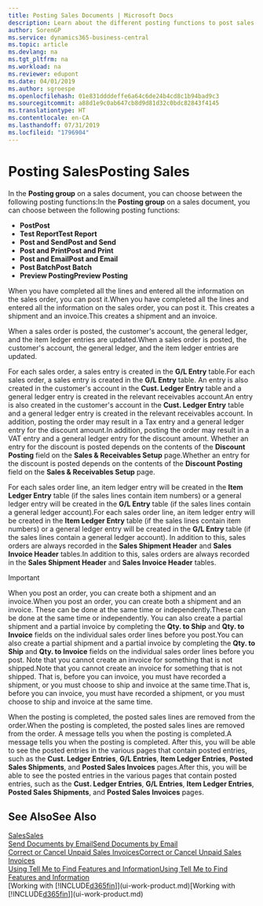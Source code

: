 ```yaml
---
title: Posting Sales Documents | Microsoft Docs
description: Learn about the different posting functions to post sales documents, and how you can update posted documents.
author: SorenGP
ms.service: dynamics365-business-central
ms.topic: article
ms.devlang: na
ms.tgt_pltfrm: na
ms.workload: na
ms.reviewer: edupont
ms.date: 04/01/2019
ms.author: sgroespe
ms.openlocfilehash: 01e831ddddeffe6a64c6de24b4cd8c1b94bad9c3
ms.sourcegitcommit: a88d1e9c0ab647cb8d9d81d32c0bdc82843f4145
ms.translationtype: HT
ms.contentlocale: en-CA
ms.lasthandoff: 07/31/2019
ms.locfileid: "1796904"
---
```

# <a name="posting-sales"></a><span data-ttu-id="f2b56-103">Posting Sales</span><span class="sxs-lookup"><span data-stu-id="f2b56-103">Posting Sales</span></span>
<span data-ttu-id="f2b56-104">In the **Posting group** on a sales document, you can choose between the following posting functions:</span><span class="sxs-lookup"><span data-stu-id="f2b56-104">In the **Posting group** on a sales document, you can choose between the following posting functions:</span></span>

* <span data-ttu-id="f2b56-105">**Post**</span><span class="sxs-lookup"><span data-stu-id="f2b56-105">**Post**</span></span>
* <span data-ttu-id="f2b56-106">**Test Report**</span><span class="sxs-lookup"><span data-stu-id="f2b56-106">**Test Report**</span></span>
* <span data-ttu-id="f2b56-107">**Post and Send**</span><span class="sxs-lookup"><span data-stu-id="f2b56-107">**Post and Send**</span></span>
* <span data-ttu-id="f2b56-108">**Post and Print**</span><span class="sxs-lookup"><span data-stu-id="f2b56-108">**Post and Print**</span></span>
* <span data-ttu-id="f2b56-109">**Post and Email**</span><span class="sxs-lookup"><span data-stu-id="f2b56-109">**Post and Email**</span></span>
* <span data-ttu-id="f2b56-110">**Post Batch**</span><span class="sxs-lookup"><span data-stu-id="f2b56-110">**Post Batch**</span></span>
* <span data-ttu-id="f2b56-111">**Preview Posting**</span><span class="sxs-lookup"><span data-stu-id="f2b56-111">**Preview Posting**</span></span>

<span data-ttu-id="f2b56-112">When you have completed all the lines and entered all the information on the sales order, you can post it.</span><span class="sxs-lookup"><span data-stu-id="f2b56-112">When you have completed all the lines and entered all the information on the sales order, you can post it.</span></span> <span data-ttu-id="f2b56-113">This creates a shipment and an invoice.</span><span class="sxs-lookup"><span data-stu-id="f2b56-113">This creates a shipment and an invoice.</span></span>

<span data-ttu-id="f2b56-114">When a sales order is posted, the customer's account, the general ledger, and the item ledger entries are updated.</span><span class="sxs-lookup"><span data-stu-id="f2b56-114">When a sales order is posted, the customer's account, the general ledger, and the item ledger entries are updated.</span></span>

<span data-ttu-id="f2b56-115">For each sales order, a sales entry is created in the **G/L Entry** table.</span><span class="sxs-lookup"><span data-stu-id="f2b56-115">For each sales order, a sales entry is created in the **G/L Entry** table.</span></span> <span data-ttu-id="f2b56-116">An entry is also created in the customer's account in the **Cust. Ledger Entry** table and a general ledger entry is created in the relevant receivables account.</span><span class="sxs-lookup"><span data-stu-id="f2b56-116">An entry is also created in the customer's account in the **Cust. Ledger Entry** table and a general ledger entry is created in the relevant receivables account.</span></span> <span data-ttu-id="f2b56-117">In addition, posting the order may result in a Tax entry and a general ledger entry for the discount amount.</span><span class="sxs-lookup"><span data-stu-id="f2b56-117">In addition, posting the order may result in a VAT entry and a general ledger entry for the discount amount.</span></span> <span data-ttu-id="f2b56-118">Whether an entry for the discount is posted depends on the contents of the **Discount Posting** field on the **Sales & Receivables Setup** page.</span><span class="sxs-lookup"><span data-stu-id="f2b56-118">Whether an entry for the discount is posted depends on the contents of the **Discount Posting** field on the **Sales & Receivables Setup** page.</span></span>

<span data-ttu-id="f2b56-119">For each sales order line, an item ledger entry will be created in the **Item Ledger Entry** table (if the sales lines contain item numbers) or a general ledger entry will be created in the **G/L Entry** table (if the sales lines contain a general ledger account).</span><span class="sxs-lookup"><span data-stu-id="f2b56-119">For each sales order line, an item ledger entry will be created in the **Item Ledger Entry** table (if the sales lines contain item numbers) or a general ledger entry will be created in the **G/L Entry** table (if the sales lines contain a general ledger account).</span></span> <span data-ttu-id="f2b56-120">In addition to this, sales orders are always recorded in the **Sales Shipment Header** and **Sales Invoice Header** tables.</span><span class="sxs-lookup"><span data-stu-id="f2b56-120">In addition to this, sales orders are always recorded in the **Sales Shipment Header** and **Sales Invoice Header** tables.</span></span>

> [!IMPORTANT]  
>   <span data-ttu-id="f2b56-121">When you post an order, you can create both a shipment and an invoice.</span><span class="sxs-lookup"><span data-stu-id="f2b56-121">When you post an order, you can create both a shipment and an invoice.</span></span> <span data-ttu-id="f2b56-122">These can be done at the same time or independently.</span><span class="sxs-lookup"><span data-stu-id="f2b56-122">These can be done at the same time or independently.</span></span> <span data-ttu-id="f2b56-123">You can also create a partial shipment and a partial invoice by completing the **Qty. to Ship** and **Qty. to Invoice** fields on the individual sales order lines before you post.</span><span class="sxs-lookup"><span data-stu-id="f2b56-123">You can also create a partial shipment and a partial invoice by completing the **Qty. to Ship** and **Qty. to Invoice** fields on the individual sales order lines before you post.</span></span> <span data-ttu-id="f2b56-124">Note that you cannot create an invoice for something that is not shipped.</span><span class="sxs-lookup"><span data-stu-id="f2b56-124">Note that you cannot create an invoice for something that is not shipped.</span></span> <span data-ttu-id="f2b56-125">That is, before you can invoice, you must have recorded a shipment, or you must choose to ship and invoice at the same time.</span><span class="sxs-lookup"><span data-stu-id="f2b56-125">That is, before you can invoice, you must have recorded a shipment, or you must choose to ship and invoice at the same time.</span></span>

<span data-ttu-id="f2b56-126">When the posting is completed, the posted sales lines are removed from the order.</span><span class="sxs-lookup"><span data-stu-id="f2b56-126">When the posting is completed, the posted sales lines are removed from the order.</span></span> <span data-ttu-id="f2b56-127">A message tells you when the posting is completed.</span><span class="sxs-lookup"><span data-stu-id="f2b56-127">A message tells you when the posting is completed.</span></span> <span data-ttu-id="f2b56-128">After this, you will be able to see the posted entries in the various pages that contain posted entries, such as the **Cust. Ledger Entries**, **G/L Entries**, **Item Ledger Entries**, **Posted Sales Shipments**, and **Posted Sales Invoices** pages.</span><span class="sxs-lookup"><span data-stu-id="f2b56-128">After this, you will be able to see the posted entries in the various pages that contain posted entries, such as the **Cust. Ledger Entries**, **G/L Entries**, **Item Ledger Entries**, **Posted Sales Shipments**, and **Posted Sales Invoices** pages.</span></span>  

## <a name="see-also"></a><span data-ttu-id="f2b56-129">See Also</span><span class="sxs-lookup"><span data-stu-id="f2b56-129">See Also</span></span>

[<span data-ttu-id="f2b56-130">Sales</span><span class="sxs-lookup"><span data-stu-id="f2b56-130">Sales</span></span>](sales-manage-sales.md)  
[<span data-ttu-id="f2b56-131">Send Documents by Email</span><span class="sxs-lookup"><span data-stu-id="f2b56-131">Send Documents by Email</span></span>](ui-how-send-documents-email.md)  
[<span data-ttu-id="f2b56-132">Correct or Cancel Unpaid Sales Invoices</span><span class="sxs-lookup"><span data-stu-id="f2b56-132">Correct or Cancel Unpaid Sales Invoices</span></span>](sales-how-correct-cancel-sales-invoice.md)  
[<span data-ttu-id="f2b56-133">Using Tell Me to Find Features and Information</span><span class="sxs-lookup"><span data-stu-id="f2b56-133">Using Tell Me to Find Features and Information</span></span>](ui-search.md)  
<span data-ttu-id="f2b56-134">[Working with [!INCLUDE[d365fin](includes/d365fin_md.md)]](ui-work-product.md)</span><span class="sxs-lookup"><span data-stu-id="f2b56-134">[Working with [!INCLUDE[d365fin](includes/d365fin_md.md)]](ui-work-product.md)</span></span>
